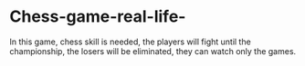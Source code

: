 # Chess-game-real-life-
In this game, chess skill is needed, the players will fight until the championship, the losers will be eliminated, they can watch only the games.
